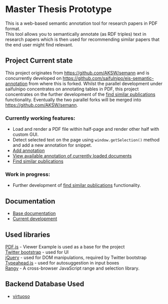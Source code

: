 # Master Thesis Prototype

This is a web-based semantic annotation tool for research papers in PDF format.<br>
This tool allows you to semantically annotate (as RDF triples) text in research papers which is then used for recommending similar papers that the end user might find relevant. 

## Project Current state
This project originates from https://github.com/AKSW/semann and is concurrently developed on https://github.com/saifulnipo/eis-semantic-annotation from where this is forked. Whilst the parallel development under saifulnipo concentrates on annotating tables in PDF, this project concentrates on the further development of the [find similar publications](https://github.com/AKSW/semann/wiki/Documentation#find-similar-publications) functionality. Eventually the two parallel forks will be merged into https://github.com/AKSW/semann.

### Currently working features:
- Load and render a PDF file within half-page and render other half with custom GUI.
- Detect selected text on the page using `window.getSelection()` method and add a new annotation for snippet.
- [Add annotation](https://github.com/AKSW/semann/wiki/Documentation#how-to-add-annotations)
- [View available annotation of currently loaded documents](https://github.com/AKSW/semann/wiki/Documentation#how-to-fetch-existing-annotations)
- [Find similar publications](https://github.com/AKSW/semann/wiki/Documentation#find-similar-publications)

### Work in progress:
- Further development of [find similar publications](https://github.com/AKSW/semann/wiki/Documentation#find-similar-publications) functionality.

## Documentation
- [Base documentation](https://github.com/AKSW/semann/wiki)
- [Current development](https://github.com/jaanatak/eis-semantic-annotation/wiki)

## Used libraries

[PDF.js](http://mozilla.github.io/pdf.js/) - Viewer Example is used as a base for the project  
[Twitter bootstrap](http://getbootstrap.com/) - used for UI  
[jQuery](http://jquery.com/) - used for DOM manipulations, required by Twitter bootstrap  
[Typeahead.js](https://github.com/twitter/typeahead.js) - used for autosuggestion in input boxes  
[Rangy](https://code.google.com/p/rangy/) - A cross-browser JavaScript range and selection library.

## Backend Database Used
- [virtuoso](http://virtuoso.openlinksw.com/)
